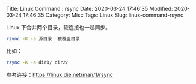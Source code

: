 Title: Linux Command : rsync
Date: 2020-03-24 17:46:35
Modified: 2020-03-24 17:46:35
Category: Misc
Tags: Linux
Slug: linux-command-rsync

Linux 下合并两个目录，软连接也一起同步。
```bash
rsync -K -a 源目录  被覆盖目录
```

比如：
```bash
rsync -K -a dir1/ dir2/
```

参考连接：https://linux.die.net/man/1/rsync

